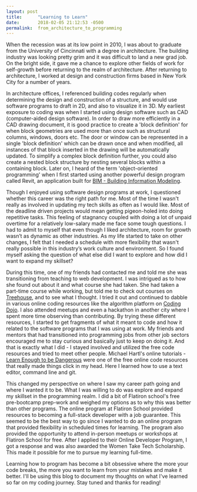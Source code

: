```yaml
---
layout: post
title:      "Learning to Learn"
date:       2018-02-05 21:12:53 -0500
permalink:  from_architecture_to_programming
---
```


When the recession was at its low point in 2010,  I was about to graduate from the University of Cincinnati with a degree in architecture. The building industry was looking pretty grim and it was difficult to land a new grad job. On the bright side, it gave me a chance to explore other fields of work for self-growth before returning to the realm of architecture. After returning to architecture, I worked at design and construction firms based in New York City for a number of years. 

In architecture offices, I referenced building codes regularly when determining the design and construction of a structure, and would use software programs to draft in 2D, and also to visualize it in 3D. My earliest exposure to coding was when I started using design software such as CAD (computer-aided design software). In order to draw more efficiently in a CAD drawing document, it is good practice to create a 'block definition' for when block geometries are used more than once such as structural columns, windows, doors etc. The door or window can be represented in a single 'block definition' which can be drawn once and when modified, all instances of that block inserted in the drawing will be automatically updated. To simplify a complex block definition further, you could also create a nested block structure by nesting several blocks within a containing block. Later on, I heard of the term 'object-oriented programming' when I first started using another powerful design program called Revit, an application built for [BIM - Building Information Modeling](https://www.archdaily.com/302490/a-brief-history-of-bim).

Though I enjoyed using software design programs at work, I questioned whether this career was the right path for me. Most of the time I wasn't really as involved in updating my tech skills as often as I would like. Most of the deadline driven projects would mean getting pigeon-holed into doing repetitive tasks. This feeling of stagnancy coupled with doing a lot of unpaid overtime for a relatively low-salary made me face some tough questions. I had to admit to myself that even though I liked architecture, room for growth wasn’t as dynamic as other industries. As my life started to take on other changes, I felt that I needed a schedule with more flexibility that wasn't really possible in this industry’s work culture and environment. So I found myself asking the question of what else did I want to explore and how did I want to expand my skillset? 

During this time, one of my friends had contacted me and told me she was transitioning from teaching to web development. I was intrigued as to how she found out about it and what course she had taken. She had taken a part-time course while working, but told me to check out courses on [Treehouse](https://teamtreehouse.com/), and to see what I thought. I tried it out and continued to dabble in various online coding resources like the algorithm platform on [Coding Dojo](http://algorithm.codingdojo.com/). I also attended meetups and even a hackathon in another city where I spent more time observing than contributing. By trying these different resources, I started to get fragments of what it meant to code and how it related to the software programs that I was using at work. My friends and mentors that had transitioned into programming jobs from other job sectors encouraged me to stay curious and basically just to keep on doing it. And that is exactly what I did - I stayed involved and utilized the free code resources and tried to meet other people. Michael Hartl's online tutorials -  [Learn Enough to be Dangerous](https://www.learnenough.com/) were one of the free online code resources that really made things click in my head. Here I learned how to use a text editor, command line and git.  

This changed my perspective on where I saw my career path going and where I wanted it to be. What I was willing to do was explore and expand my skillset in the programming realm. I did a bit of Flatiron school's free pre-bootcamp prep-work and weighed my options as to why this was better than other programs. The online program at Flatiron School provided resources to becoming a full-stack developer with a job guarantee. This seemed to be the best way to go since I wanted to do an online program that provided flexibility in scheduled times for learning. The program also provided the opportunity to attend in-person meetups or workshops at Flatiron School for free. After I applied to their Online Developer Program, I got a response and was also awarded the Women Take Tech Scholarship. This made it possible for me to pursue my learning full-time. 

Learning how to program has become a bit obsessive where the more your code breaks, the more you want to learn from your mistakes and make it better. I'll be using this blog to document my thoughts on what I've learned so far on my coding journey. Stay tuned and thanks for reading!
